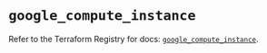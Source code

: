 # `google_compute_instance`

Refer to the Terraform Registry for docs: [`google_compute_instance`](https://registry.terraform.io/providers/hashicorp/google-beta/6.3.0/docs/resources/google_compute_instance).

